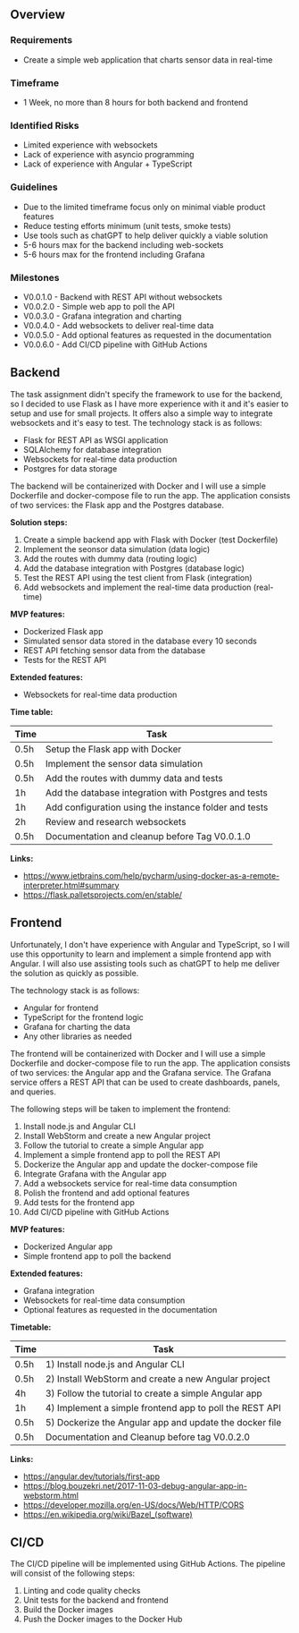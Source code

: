 
## Overview

### Requirements

- Create a simple web application that charts sensor data in real-time

### Timeframe

- 1 Week, no more than 8 hours for both backend and frontend

### Identified Risks

- Limited experience with websockets
- Lack of experience with asyncio programming
- Lack of experience with Angular + TypeScript

### Guidelines

- Due to the limited timeframe focus only on minimal viable product features
- Reduce testing efforts minimum (unit tests, smoke tests)
- Use tools such as chatGPT to help deliver quickly a viable solution
- 5-6 hours max for the backend including web-sockets
- 5-6 hours max for the frontend including Grafana

### Milestones

- V0.0.1.0 - Backend with REST API without websockets
- V0.0.2.0 - Simple web app to poll the API
- V0.0.3.0 - Grafana integration and charting
- V0.0.4.0 - Add websockets to deliver real-time data
- V0.0.5.0 - Add optional features as requested in the documentation
- V0.0.6.0 - Add CI/CD pipeline with GitHub Actions

## Backend

The task assignment didn't specify the framework to use for the backend, so 
I decided to use Flask as I have more experience with it and it's easier to
setup and use for small projects. It offers also a simple way to integrate 
websockets and it's easy to test. The technology stack is as follows:

- Flask for REST API as WSGI application
- SQLAlchemy for database integration
- Websockets for real-time data production
- Postgres for data storage

The backend will be containerized with Docker and I will use a simple 
Dockerfile and docker-compose file to run the app. The application consists of 
two services: the Flask app and the Postgres database.

**Solution steps:**

1. Create a simple backend app with Flask with Docker (test Dockerfile)
2. Implement the seonsor data simulation (data logic) 
3. Add the routes with dummy data (routing logic)
4. Add the database integration with Postgres (database logic)
5. Test the REST API using the test client from Flask (integration)
6. Add websockets and implement the real-time data production (real-time)

**MVP features:**

- Dockerized Flask app
- Simulated sensor data stored in the database every 10 seconds
- REST API fetching sensor data from the database
- Tests for the REST API

**Extended features:**

- Websockets for real-time data production

**Time table:**

| Time | Task                                                  |
|------|-------------------------------------------------------|
| 0.5h | Setup the Flask app with Docker                       |
| 0.5h | Implement the sensor data simulation                  |
| 0.5h | Add the routes with dummy data and tests              |
| 1h   | Add the database integration with Postgres and tests  |
| 1h   | Add configuration using the instance folder and tests |
| 2h   | Review and research websockets                        |
| 0.5h | Documentation and cleanup before Tag V0.0.1.0         |

**Links:**
- https://www.jetbrains.com/help/pycharm/using-docker-as-a-remote-interpreter.html#summary
- https://flask.palletsprojects.com/en/stable/


## Frontend

Unfortunately, I don't have experience with Angular and TypeScript, so I will
use this opportunity to learn and implement a simple frontend app with Angular.
I will also use assisting tools such as chatGPT to help me deliver the solution
as quickly as possible. 

The technology stack is as follows:

- Angular for frontend
- TypeScript for the frontend logic
- Grafana for charting the data
- Any other libraries as needed

The frontend will be containerized with Docker and I will use a simple
Dockerfile and docker-compose file to run the app. The application consists of
two services: the Angular app and the Grafana service. The Grafana service 
offers a REST API that can be used to create dashboards, panels, and queries.

The following steps will be taken to implement the frontend:

1. Install node.js and Angular CLI
2. Install WebStorm and create a new Angular project
3. Follow the tutorial to create a simple Angular app
4. Implement a simple frontend app to poll the REST API
5. Dockerize the Angular app and update the docker-compose file
6. Integrate Grafana with the Angular app
7. Add a websockets service for real-time data consumption
8. Polish the frontend and add optional features
9. Add tests for the frontend app
10. Add CI/CD pipeline with GitHub Actions

**MVP features:**

- Dockerized Angular app
- Simple frontend app to poll the backend

**Extended features:**
- Grafana integration
- Websockets for real-time data consumption
- Optional features as requested in the documentation

**Timetable:**

| Time | Task                                                    |
|------|---------------------------------------------------------|
| 0.5h | 1) Install node.js and Angular CLI                      |
| 0.5h | 2) Install WebStorm and create a new Angular project    |
| 4h   | 3) Follow the tutorial to create a simple Angular app   |
| 1h   | 4) Implement a simple frontend app to poll the REST API |
| 0.5h | 5) Dockerize the Angular app and update the docker file |
| 0.5h | Documentation and Cleanup before tag V0.0.2.0           |


**Links:**
- https://angular.dev/tutorials/first-app
- https://blog.bouzekri.net/2017-11-03-debug-angular-app-in-webstorm.html
- https://developer.mozilla.org/en-US/docs/Web/HTTP/CORS
- https://en.wikipedia.org/wiki/Bazel_(software)


## CI/CD

The CI/CD pipeline will be implemented using GitHub Actions. The pipeline will
consist of the following steps:

1. Linting and code quality checks
2. Unit tests for the backend and frontend
3. Build the Docker images
4. Push the Docker images to the Docker Hub

